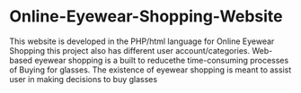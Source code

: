 # Online-Eyewear-Shopping-Website
This website is developed in the PHP/html language for Online Eyewear Shopping this project also has different user account/categories. Web- based eyewear shopping is a built to reducethe time-consuming processes of Buying for glasses. The existence of eyewear shopping is meant to assist user in making decisions to buy glasses
